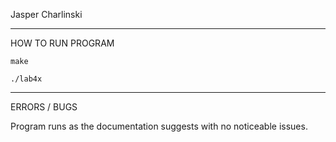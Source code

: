 Jasper Charlinski

-----------------------------------------------------------

HOW TO RUN PROGRAM

    make

    ./lab4x

-----------------------------------------------------------

ERRORS / BUGS

Program runs as the documentation suggests with no noticeable issues. 